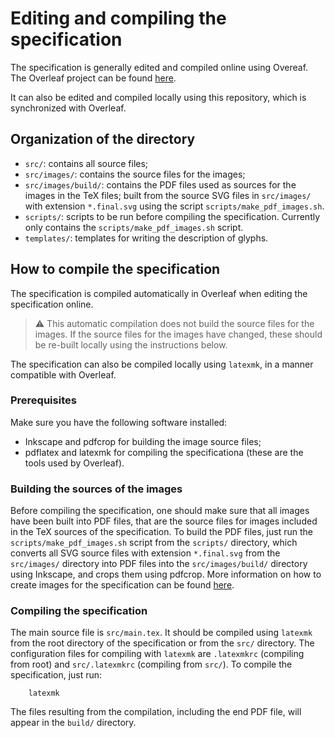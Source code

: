# Editing and compiling the specification

The specification is generally edited and compiled online using Overeaf.
The Overleaf project can be found [here]().

It can also be edited and compiled locally using this repository, which is synchronized with Overleaf.

## Organization of the directory

* `src/`: contains all source files;
* `src/images/`: contains the source files for the images;
* `src/images/build/`: contains the PDF files used as sources for the images in the TeX files; built from the source SVG files in `src/images/` with extension `*.final.svg` using the script `scripts/make_pdf_images.sh`.
* `scripts/`: scripts to be run before compiling the specification. Currently only contains the `scripts/make_pdf_images.sh` script.
* `templates/`: templates for writing the description of glyphs.

## How to compile the specification

The specification is compiled automatically in Overleaf when editing the specification online.
> :warning: This automatic compilation does not build the source files for the images.
If the source files for the images have changed, these should be re-built locally using the instructions below.

The specification can also be compiled locally using `latexmk`, in a manner compatible with Overleaf.

### Prerequisites

Make sure you have the following software installed:
* Inkscape and pdfcrop for building the image source files;
* pdflatex and latexmk for compiling the specificationa (these are the tools used by Overleaf).

### Building the sources of the images

Before compiling the specification, one should make sure that all images have been built into PDF files, that are the source files for images included in the TeX sources of the specification.
To build the PDF files, just run the `scripts/make_pdf_images.sh` script from the `scripts/` directory, which converts all SVG source files with extension `*.final.svg` from the `src/images/` directory into PDF files into the `src/images/build/` directory using Inkscape, and crops them using pdfcrop.
More information on how to create images for the specification can be found [here](src/images/README.md).

### Compiling the specification

The main source file is `src/main.tex`.
It should be compiled using `latexmk` from the root directory of the specification or from the `src/` directory.
The configuration files for compiling with `latexmk` are `.latexmkrc` (compiling from root) and `src/.latexmkrc` (compiling from `src/`).
To compile the specification, just run:

```
    latexmk
```

The files resulting from the compilation, including the end PDF file, will appear in the `build/` directory.
